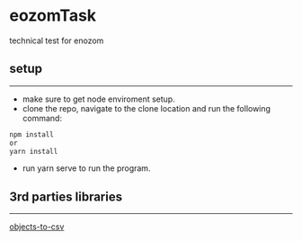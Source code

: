 # eozomTask

technical test for enozom

## setup

---

- make sure to get node enviroment setup.
- clone the repo, navigate to the clone location and run the following command:

```bash
npm install
or
yarn install
```

- run yarn serve to run the program.

## 3rd parties libraries

---

[objects-to-csv](https://www.npmjs.com/package/objects-to-csv)
